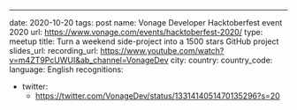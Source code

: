 ---
date: 2020-10-20
tags: post
name: Vonage Developer Hacktoberfest event 2020
url: https://www.vonage.com/events/hacktoberfest-2020/
type: meetup
title: Turn a weekend side-project into a 1500 stars GitHub project
slides_url: 
recording_url: https://www.youtube.com/watch?v=m4ZT9PcUWUI&ab_channel=VonageDev
city: 
country: 
country_code: 
language: English
recognitions:
  - twitter:
    - https://twitter.com/VonageDev/status/1331414051470135296?s=20